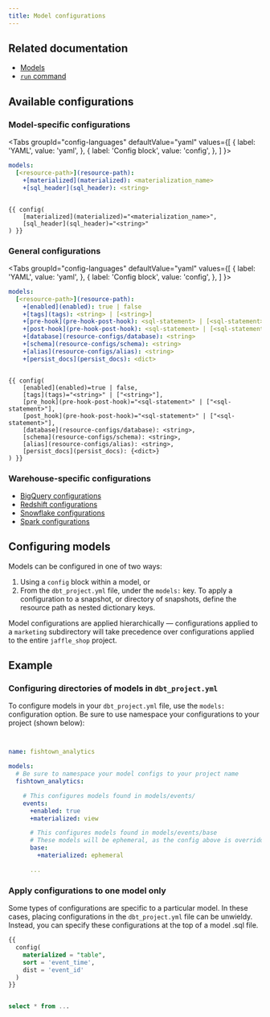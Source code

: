 ```yaml
---
title: Model configurations
---
```


## Related documentation
* [Models](building-models)
* [`run` command](commands/run)

## Available configurations
### Model-specific configurations

<Tabs
  groupId="config-languages"
  defaultValue="yaml"
  values={[
    { label: 'YAML', value: 'yaml', },
    { label: 'Config block', value: 'config', },
  ]
}>
<TabItem value="yaml">

<File name='dbt_project.yml'>

```yaml
models:
  [<resource-path>](resource-path):
    +[materialized](materialized): <materialization_name>
    +[sql_header](sql_header): <string>

```

</File>

</TabItem>


<TabItem value="config">

<File name='models/<model_name>.sql'>

```jinja

{{ config(
    [materialized](materialized)="<materialization_name>",
    [sql_header](sql_header)="<string>"
) }}

```

</File>

</TabItem>

</Tabs>


### General configurations

<Tabs
  groupId="config-languages"
  defaultValue="yaml"
  values={[
    { label: 'YAML', value: 'yaml', },
    { label: 'Config block', value: 'config', },
  ]
}>

<TabItem value="yaml">

<File name='dbt_project.yml'>

```yaml
models:
  [<resource-path>](resource-path):
    +[enabled](enabled): true | false
    +[tags](tags): <string> | [<string>]
    +[pre-hook](pre-hook-post-hook): <sql-statement> | [<sql-statement>]
    +[post-hook](pre-hook-post-hook): <sql-statement> | [<sql-statement>]
    +[database](resource-configs/database): <string>
    +[schema](resource-configs/schema): <string>
    +[alias](resource-configs/alias): <string>
    +[persist_docs](persist_docs): <dict>

```

</File>

</TabItem>


<TabItem value="config">

<File name='models/<model_name>.sql'>

```jinja

{{ config(
    [enabled](enabled)=true | false,
    [tags](tags)="<string>" | ["<string>"],
    [pre_hook](pre-hook-post-hook)="<sql-statement>" | ["<sql-statement>"],
    [post_hook](pre-hook-post-hook)="<sql-statement>" | ["<sql-statement>"],
    [database](resource-configs/database): <string>,
    [schema](resource-configs/schema): <string>,
    [alias](resource-configs/alias): <string>,
    [persist_docs](persist_docs): {<dict>}
) }}

```

</File>

</TabItem>

</Tabs>

### Warehouse-specific configurations
* [BigQuery configurations](bigquery-configs)
* [Redshift configurations](redshift-configs)
* [Snowflake configurations](snowflake-configs)
* [Spark configurations](spark-configs)

## Configuring models
Models can be configured in one of two ways:

1. Using a `config` block within a model, or
2. From the `dbt_project.yml` file, under the `models:` key. To apply a configuration to a snapshot, or directory of snapshots, define the resource path as nested dictionary keys.

Model configurations are applied hierarchically — configurations applied to a `marketing` subdirectory will take precedence over configurations applied to the entire `jaffle_shop` project.

## Example

### Configuring directories of models in `dbt_project.yml`

To configure models in your `dbt_project.yml` file, use the `models:` configuration option. Be sure to use namespace your configurations to your project (shown below):

<File name='dbt_project.yml'>

```yml


name: fishtown_analytics

models:
  # Be sure to namespace your model configs to your project name
  fishtown_analytics:

    # This configures models found in models/events/
    events:
      +enabled: true
      +materialized: view

      # This configures models found in models/events/base
      # These models will be ephemeral, as the config above is overridden
      base:
        +materialized: ephemeral

      ...


```

</File>

### Apply configurations to one model only

Some types of configurations are specific to a particular model. In these cases, placing configurations in the `dbt_project.yml` file can be unwieldy. Instead, you can specify these configurations at the top of a model .sql file.

<File name='models/events/base/base_events.sql'>

```sql
{{
  config(
    materialized = "table",
    sort = 'event_time',
    dist = 'event_id'
  )
}}


select * from ...
```

</File>
